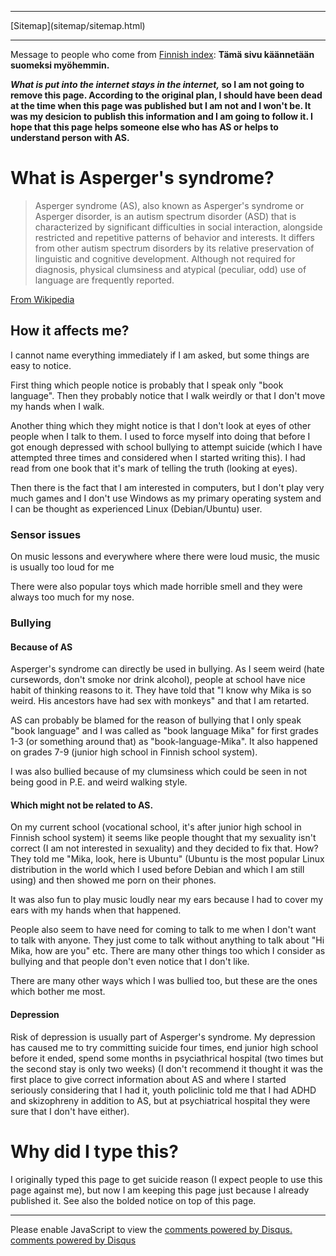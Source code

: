 <!DOCTYPE html>
<html>
<head>
<meta charset="UTF-8" />
<meta name="description" content="My experiences with Asperger's syndrome." />
<meta name="keywords" content="Asperger,syndrome,neurology,psychology,suicide,suicidality,depression" />
<meta name="author" content="Mika Suomalainen" />
<link rel="canonical" href="http://mkaysi.github.com/Asperger.html">
<title>Asperger's syndrome</title>
<link rel="stylesheet" type="text/css" href="tyyli.css" />
</head>
<body>
<hr/>
[Sitemap](sitemap/sitemap.html)
<hr/>

Message to people who come from [Finnish index](index.fi.html): <strong>Tämä sivu käännetään suomeksi myöhemmin.</strong>

<strong><em>What is put into the internet stays in the internet,</em> so I am not going to remove this page. According to the original plan, I should have been dead at the time when this page was published but I am not and I won't be. It was my desicion to publish this information and I am going to follow it. I hope that this page helps someone else who has AS or helps to understand person with AS.</strong>

# What is Asperger's syndrome?

> Asperger syndrome (AS), also known as Asperger's syndrome or Asperger disorder, is an autism spectrum disorder (ASD) that is characterized by significant difficulties in social interaction, alongside restricted and repetitive patterns of behavior and interests. It differs from other autism spectrum disorders by its relative preservation of linguistic and cognitive development. Although not required for diagnosis, physical clumsiness and atypical (peculiar, odd) use of language are frequently reported.

[From Wikipedia](https://en.wikipedia.org/wiki/Asperger_syndrome)

## How it affects me?

I cannot name everything immediately if I am asked, but some things are easy to notice.

First thing which people notice is probably that I speak only "book language". Then they probably notice that I walk weirdly or that I don't move my hands when I walk.

Another thing which they might notice is that I don't look at eyes of other people when I talk to them. I used to force myself into doing that before I got enough depressed with school bullying to attempt suicide (which I have attempted three times and considered when I started writing this). I had read from one book that it's mark of telling the truth (looking at eyes).

Then there is the fact that I am interested in computers, but I don't play very much games and I don't use Windows as my primary operating system and I can be thought as experienced Linux (Debian/Ubuntu) user.

### Sensor issues

On music lessons and everywhere where there were loud music, the music is usually too loud for me

There were also popular toys which made horrible smell and they were always too much for my nose.

### Bullying

#### Because of AS

Asperger's syndrome can directly be used in bullying. As I seem weird (hate cursewords, don't smoke nor drink alcohol), people at school have nice habit of thinking reasons to it. They have told that "I know why Mika is so weird. His ancestors have had sex with monkeys" and that I am retarted.

AS can probably be blamed for the reason of bullying that I only speak "book language" and I was called as "book language Mika" for first grades 1-3 (or something around that) as "book-language-Mika". It also happened on grades 7-9 (junior high school in Finnish school system).

I was also bullied because of my clumsiness which could be seen in not being good in P.E. and weird walking style.

#### Which might not be related to AS.

On my current school (vocational school, it's after junior high school in Finnish school system) it seems like people thought that my sexuality isn't correct (I am not interested in sexuality) and they decided to fix that. How? They told me "Mika, look, here is Ubuntu" (Ubuntu is the most popular Linux distribution in the world which I used before Debian and which I am still using) and then showed me porn on their phones.

It was also fun to play music loudly near my ears because I had to cover my ears with my hands when that happened.

People also seem to have need for coming to talk to me when I don't want to talk with anyone. They just come to talk without anything to talk about "Hi Mika, how are you" etc. There are many other things too which I consider as bullying and that people don't even notice that I don't like.

There are many other ways which I was bullied too, but these are the ones which bother me most.

#### Depression

Risk of depression is usually part of Asperger's syndrome. My depression has caused me to try committing suicide four times, end junior high school before it ended, spend some months in psyciathrical hospital (two times but the second stay is only two weeks) (I don't recommend it thought it was the first place to give correct information about AS and where I started seriously considering that I had it, youth policlinic told me that I had ADHD and skizophreny in addition to AS, but at psychiatrical hospital they were sure that I don't have either).

# Why did I type this?

I originally typed this page to get suicide reason (I expect people to use this page against me), but now I am keeping this page just because I already published it. See also the bolded notice on top of this page.

<hr/>

<div id="disqus_thread"></div>
<script type="text/javascript">
/* * * CONFIGURATION VARIABLES: EDIT BEFORE PASTING INTO YOUR WEBPAGE * * */
var disqus_developer = 0; 
var disqus_url = 'http://mkaysi.github.com/Asperger.html';
var disques_title = 'Asperger Syndrome';
var disqus_shortname = 'mkaysishomepage'; // required: replace example with your forum shortname
/* * * DON'T EDIT BELOW THIS LINE * * */
            (function() {
                var dsq = document.createElement('script'); dsq.type = 'text/javascript'; dsq.async = true;
                dsq.src = 'http://' + disqus_shortname + '.disqus.com/embed.js';
                (document.getElementsByTagName('head')[0] || document.getElementsByTagName('body')[0]).appendChild(dsq);
            })();
        </script>
        <noscript>Please enable JavaScript to view the <a href="http://disqus.com/?ref_noscript">comments powered by Disqus.</a></noscript>
        <a href="http://disqus.com" class="dsq-brlink">comments powered by <span class="logo-disqus">Disqus</span></a>

<!-- vim : set ft=html -->
